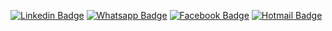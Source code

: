 [![Linkedin Badge](https://img.shields.io/badge/-LinkedIn-blue?style=for-the-badge&logo=Linkedin&logoColor=white)](https://www.linkedin.com/in/rafael-lopes-bastos-723467b1/)
[![Whatsapp Badge](https://img.shields.io/badge/-Whatsapp-128c7e?style=for-the-badge&logo=Whatsapp&logoColor=white)](https://wa.me/14996591206)
[![Facebook Badge](https://img.shields.io/badge/-Facebook-3b5998?style=for-the-badge&logo=Facebook&logoColor=white)](https://www.facebook.com/rafael.lopesbastos)
[![Hotmail Badge](https://img.shields.io/badge/-Hotmail-0078D4?style=flat-square&logo=microsoft-outlook&logoColor=white&link=mailto:rafalopesb@hotmail.com)](mailto:rafalopesb@hotmail.com)

<!--

Here are some ideas to get you started:

- 🔭 I’m currently working on ...
- 🌱 I’m currently learning ...
- 👯 I’m looking to collaborate on ...
- 🤔 I’m looking for help with ...
- 💬 Ask me about ...
- 📫 How to reach me: ...
- 😄 Pronouns: ...
-  Fun fact: ...
!>
